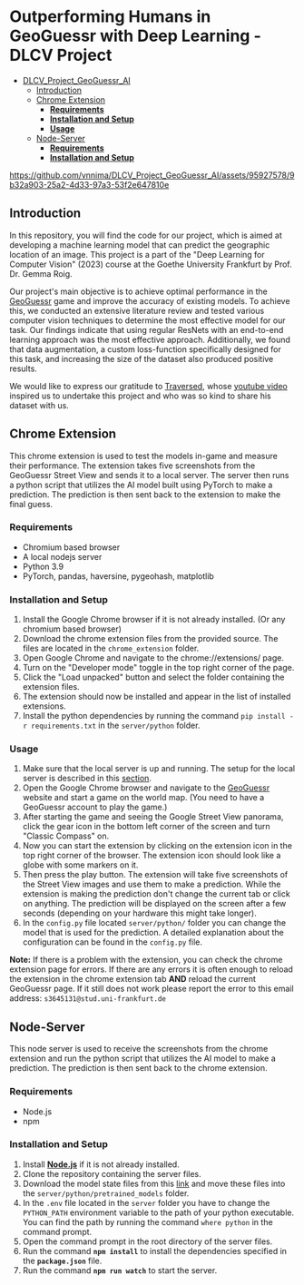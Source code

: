 # Outperforming Humans in GeoGuessr with Deep Learning - DLCV Project

- [DLCV\_Project\_GeoGuessr\_AI](#dlcv_project_geoguessr_ai)
  - [Introduction](#introduction)
  - [Chrome Extension](#chrome-extension)
    - [**Requirements**](#requirements)
    - [**Installation and Setup**](#installation-and-setup)
    - [**Usage**](#usage)
  - [Node-Server](#node-server)
    - [**Requirements**](#requirements-1)
    - [**Installation and Setup**](#installation-and-setup-1)



https://github.com/vnnima/DLCV_Project_GeoGuessr_AI/assets/95927578/9b32a903-25a2-4d33-97a3-53f2e647810e


## Introduction
In this repository, you will find the code for our project, which is aimed at developing a machine learning model that can predict the geographic location of an image.
This project is a part of the "Deep Learning for Computer Vision" (2023) course at the Goethe University Frankfurt by Prof. Dr. Gemma Roig. 

Our project's main objective is to achieve optimal performance in the [GeoGuessr](https://www.geoguessr.com/) game and improve the accuracy of existing models. To achieve this, we conducted an extensive literature review and tested various computer vision techniques to determine the most effective model for our task. Our findings indicate that using regular ResNets with an end-to-end learning approach was the most effective approach. Additionally, we found that data augmentation, a custom loss-function specifically designed for this task, and increasing the size of the dataset also produced positive results.

We would like to express our gratitude to [Traversed](https://www.youtube.com/@TraversedTV), whose [youtube video](https://www.youtube.com/watch?v=0k-SJgv-laM) inspired us to undertake this project and who was so kind to share his dataset with us.

## Chrome Extension

This chrome extension is used to test the models in-game and measure their performance. The extension takes five screenshots from the GeoGuessr Street View and sends it to a local server. The server then runs a python script that utilizes the AI model built using PyTorch to make a prediction. The prediction is then sent back to the extension to make the final guess.

### **Requirements**

- Chromium based browser
- A local nodejs server
- Python 3.9
- PyTorch, pandas, haversine, pygeohash, matplotlib

### **Installation and Setup**

1. Install the Google Chrome browser if it is not already installed. (Or any chromium based browser)
1. Download the chrome extension files from the provided source. The files are located in the `chrome_extension` folder.
1. Open Google Chrome and navigate to the chrome://extensions/ page.
1. Turn on the "Developer mode" toggle in the top right corner of the page.
1. Click the "Load unpacked" button and select the folder containing the extension files.
1. The extension should now be installed and appear in the list of installed extensions.
1. Install the python dependencies by running the command `pip install -r requirements.txt` in the `server/python` folder.

### **Usage**

1. Make sure that the local server is up and running. The setup for the local server is described in this [section](#node-server).
1. Open the Google Chrome browser and navigate to the [GeoGuessr](https://www.geoguessr.com/) website and start a game on the world map. (You need to have a GeoGuessr account to play the game.)
1. After starting the game and seeing the Google Street View panorama, click the gear icon in the bottom left corner of the screen and turn "Classic Compass" on.
1. Now you can start the extension by clicking on the extension icon in the top right corner of the browser. The extension icon should look like a globe with some markers on it.
1. Then press the play button. The extension will take five screenshots of the Street View images and use them to make a prediction. While the extension is making the prediction don't change the current tab or click on anything. The prediction will be displayed on the screen after a few seconds (depending on your hardware this might take longer).
1. In the `config.py` file located `server/python/` folder you can change the model that is used for the prediction. A detailed explanation about the configuration can be found in the `config.py` file.


**Note:** If there is a problem with the extension, you can check the chrome extension page for errors. If there are any errors it is often enough to reload the extension in the chrome extension tab **AND** reload the current GeoGuessr page. If it still does not work please report the error to this email address: `s3645131@stud.uni-frankfurt.de`


## Node-Server
This node server is used to receive the screenshots from the chrome extension and run the python script that utilizes the AI model to make a prediction. The prediction is then sent back to the chrome extension.

### **Requirements**

- Node.js
- npm

### **Installation and Setup**

1. Install **[Node.js](https://nodejs.org/en/)** if it is not already installed.
2. Clone the repository containing the server files.
1. Download the model state files from this [link](https://hessenbox-a10.rz.uni-frankfurt.de/getlink/fiJLp4TD4kDs67qHbkT5az/pretrained_models) and move these files into the `server/python/pretrained_models` folder.
1. In the `.env` file located in the `server` folder you have to change the `PYTHON_PATH` environment variable to the path of your python executable. You can find the path by running the command `where python` in the command prompt. 
3. Open the command prompt in the root directory of the server files.
4. Run the command **`npm install`** to install the dependencies specified in the **`package.json`** file.
5. Run the command **`npm run watch`** to start the server.

